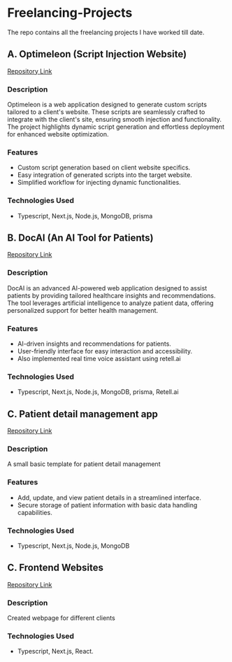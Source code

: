 # Freelancing-Projects

The repo contains all the freelancing projects I have worked till date.

## A. Optimeleon (Script Injection Website)

[Repository Link](https://github.com/groom115/Optimeleon/tree/master)

### Description
Optimeleon is a web application designed to generate custom scripts tailored to a client's website. These scripts are seamlessly crafted to integrate with the client's site, ensuring smooth injection and functionality. The project highlights dynamic script generation and effortless deployment for enhanced website optimization.

### Features
- Custom script generation based on client website specifics.
- Easy integration of generated scripts into the target website.
- Simplified workflow for injecting dynamic functionalities.

### Technologies Used
- Typescript, Next.js, Node.js, MongoDB, prisma


## B. DocAI (An AI Tool for Patients)

[Repository Link](https://github.com/ishaanLuke24/docAI)

### Description
DocAI is an advanced AI-powered web application designed to assist patients by providing tailored healthcare insights and recommendations. The tool leverages artificial intelligence to analyze patient data, offering personalized support for better health management.

### Features
- AI-driven insights and recommendations for patients.
- User-friendly interface for easy interaction and accessibility.
- Also implemented real time voice assistant using retell.ai

### Technologies Used
- Typescript, Next.js, Node.js, MongoDB, prisma, Retell.ai

## C. Patient detail management app

[Repository Link](https://github.com/Ishaan28malik/small-app)

### Description
A small basic template for patient detail management

### Features
- Add, update, and view patient details in a streamlined interface.  
- Secure storage of patient information with basic data handling capabilities. 

### Technologies Used
- Typescript, Next.js, Node.js, MongoDB

## C. Frontend Websites

[Repository Link](https://github.com/groom115/azimuth-page/tree/master)

### Description
Created webpage for different clients

### Technologies Used
- Typescript, Next.js, React.


